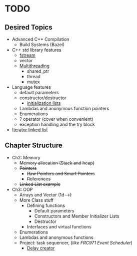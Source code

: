 # TODO

## Desired Topics

- Advanced C++ Compilation
  - Build Systems (Bazel)
- C++ std library features
  - [fstream](https://github.com/neilbalch/FRC971-Cpp/blob/master/SimpleKalmanFilter.cc)
  - vector
  - [Multithreading](https://github.com/neilbalch/FRC971-Cpp/blob/master/MultithreadingExample.cc)
    - shared_ptr
    - thread
    - mutex
- Language features
  - default parameters
  - constructor/destructor
    - [initialization lists](https://www.cprogramming.com/tutorial/initialization-lists-c++.html)
  - Lambdas and anonymous function pointers
  - Enumerations
  - ? operator (cover when convenient)
  - exception handling and the try block
- [Iterator linked list](https://github.com/neilbalch/FRC971-Cpp/tree/master/LinkedList)

## Chapter Structure

- Ch2: Memory
  - ~~Memory allocation (Stack and heap)~~
  - ~~Pointers~~
    - ~~Raw Pointers and Smart Pointers~~
    - ~~References~~
  - ~~Linked List example~~
- Ch3: OOP
  - Arrays and Vector (1d-->)
  - More Class stuff
    - Defining functions
      - Default parameters
      - Constructors and Member Initializer Lists
      - Destructor
    - Interfaces and virtual functions
  - Enumerations
  - Lambdas and anonymous functions
  - Project: task sequencer, (*like FRC971 Event Scheduler*)
    - [Delay creator](https://stackoverflow.com/questions/158585/how-do-you-add-a-timed-delay-to-a-c-program)